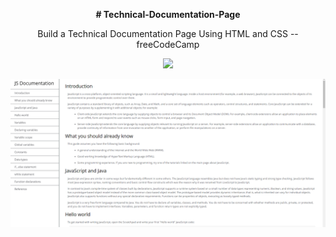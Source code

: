 <p align="center"><b># Technical-Documentation-Page</b></p>
<p align="center">Build a Technical Documentation Page Using HTML and CSS --freeCodeCamp</p>
<p align="center"><img src="https://skillicons.dev/icons?i=html,css" height="80px"/></p>
<p align="center">
<img src="./img.png" alt="image" align="center" >
</p>
